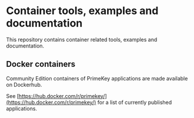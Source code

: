 # Container tools, examples and documentation

This repository contains container related tools, examples and documentation.


## Docker containers

Community Edition containers of PrimeKey applications are made available on Dockerhub.

See [https://hub.docker.com/r/primekey/](https://hub.docker.com/r/primekey/) for a list of currently published applications.
